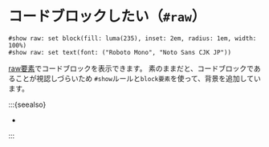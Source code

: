 # コードブロックしたい（``#raw``）

```typst
#show raw: set block(fill: luma(235), inset: 2em, radius: 1em, width: 100%)
#show raw: set text(font: ("Roboto Mono", "Noto Sans CJK JP"))
```

[raw要素](https://typst.app/docs/reference/text/raw/)でコードブロックを表示できます。
素のままだと、コードブロックであることが視認しづらいため
``#show``ルールと``block要素``を使って、背景を追加しています。

:::{seealso}

- [](../latex/latex-minted.md)

:::
